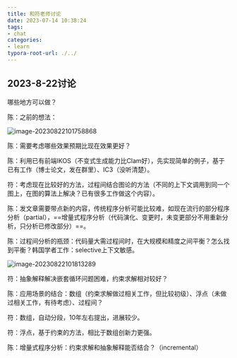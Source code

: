 ```yaml
---
title: 和符老师讨论
date: 2023-07-14 10:38:24
tags: 
- chat
categories:
- learn
typora-root-url: ./../
---
```


##  2023-8-22讨论

<!--more-->

哪些地方可以做？

陈：之前的想法：

![image-20230822101758868](C:\Users\Admin\AppData\Roaming\Typora\typora-user-images\image-20230822101758868.png)

陈：需要考虑哪些效果预期比现在效果更好？

陈：利用已有前端IKOS（不变式生成能力比Clam好），先实现简单的例子，基于已有工作（博士论文，发在群里）、IC3（没听清楚）。

符：考虑现在比较好的方法，过程间结合图论的方法（不同的上下文调用到同一个图上，在图的算法上解决？已有很多工作做这个内容）。

陈：发文章需要带点新的内容，传统程序分析可能比较难，如现在流行的部分程序分析（partial），==增量式程序分析（代码演化、变更时，未变更部分不用重新分析，只分析已修改部分）==。

陈：过程间分析的瓶颈：代码量大需过程间时，在大规模和精度之间平衡？怎么找到平衡？韩国学者工作：selective上下文敏感。

![image-20230822101813289](C:\Users\Admin\AppData\Roaming\Typora\typora-user-images\image-20230822101813289.png)

符：抽象解释解决嵌套循环问题困难，约束求解相对较好？

陈：应用场景的结合：数组（约束求解做过相关工作，但比较初级）、浮点（未做过相关工作，有待考虑）、过程间？

符：数组，自动分段，10年左右提出，进展较少。

符：浮点，基于约束的方法，相比于数组创新力更强。

陈：增量式程序分析：约束求解和抽象解释能否结合？（incremental）